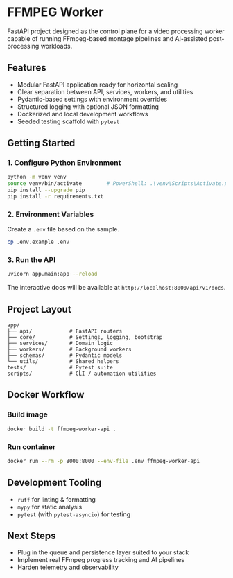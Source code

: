 # FFMPEG Worker

FastAPI project designed as the control plane for a video processing worker capable of running FFmpeg-based montage pipelines and AI-assisted post-processing workloads.

## Features
- Modular FastAPI application ready for horizontal scaling
- Clear separation between API, services, workers, and utilities
- Pydantic-based settings with environment overrides
- Structured logging with optional JSON formatting
- Dockerized and local development workflows
- Seeded testing scaffold with `pytest`

## Getting Started

### 1. Configure Python Environment
```bash
python -m venv venv
source venv/bin/activate        # PowerShell: .\venv\Scripts\Activate.ps1
pip install --upgrade pip
pip install -r requirements.txt
```

### 2. Environment Variables
Create a `.env` file based on the sample.
```bash
cp .env.example .env
```

### 3. Run the API
```bash
uvicorn app.main:app --reload
```

The interactive docs will be available at `http://localhost:8000/api/v1/docs`.

## Project Layout
```
app/
├── api/            # FastAPI routers
├── core/           # Settings, logging, bootstrap
├── services/       # Domain logic
├── workers/        # Background workers
├── schemas/        # Pydantic models
└── utils/          # Shared helpers
tests/              # Pytest suite
scripts/            # CLI / automation utilities
```

## Docker Workflow

### Build image
```bash
docker build -t ffmpeg-worker-api .
```

### Run container
```bash
docker run --rm -p 8000:8000 --env-file .env ffmpeg-worker-api
```

## Development Tooling
- `ruff` for linting & formatting
- `mypy` for static analysis
- `pytest` (with `pytest-asyncio`) for testing

## Next Steps
- Plug in the queue and persistence layer suited to your stack
- Implement real FFmpeg progress tracking and AI pipelines
- Harden telemetry and observability
